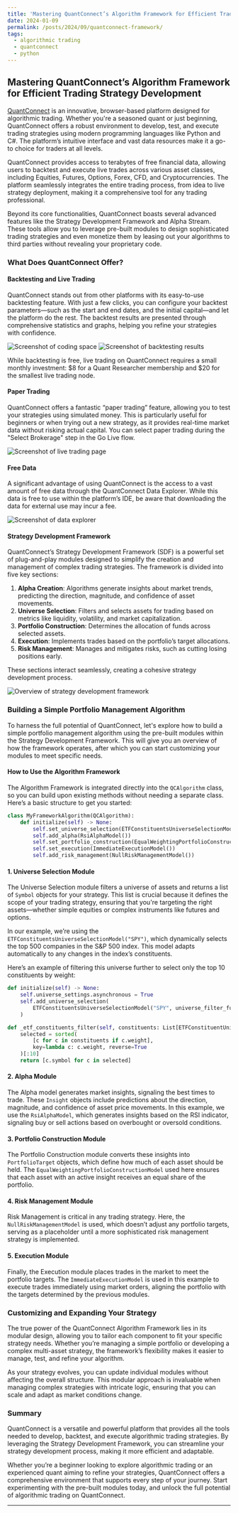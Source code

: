 ```yaml
---
title: 'Mastering QuantConnect’s Algorithm Framework for Efficient Trading Strategy Development'
date: 2024-01-09
permalink: /posts/2024/09/quantconnect-framework/
tags:
  - algorithmic trading
  - quantconnect
  - python
---
```


## **Mastering QuantConnect’s Algorithm Framework for Efficient Trading Strategy Development**

[QuantConnect](https://www.quantconnect.com) is an innovative, browser-based platform designed for algorithmic trading. Whether you're a seasoned quant or just beginning, QuantConnect offers a robust environment to develop, test, and execute trading strategies using modern programming languages like Python and C#. The platform’s intuitive interface and vast data resources make it a go-to choice for traders at all levels.

QuantConnect provides access to terabytes of free financial data, allowing users to backtest and execute live trades across various asset classes, including Equities, Futures, Options, Forex, CFD, and Cryptocurrencies. The platform seamlessly integrates the entire trading process, from idea to live strategy deployment, making it a comprehensive tool for any trading professional.

Beyond its core functionalities, QuantConnect boasts several advanced features like the Strategy Development Framework and Alpha Stream. These tools allow you to leverage pre-built modules to design sophisticated trading strategies and even monetize them by leasing out your algorithms to third parties without revealing your proprietary code.

### **What Does QuantConnect Offer?**

#### **Backtesting and Live Trading**

QuantConnect stands out from other platforms with its easy-to-use backtesting feature. With just a few clicks, you can configure your backtest parameters—such as the start and end dates, and the initial capital—and let the platform do the rest. The backtest results are presented through comprehensive statistics and graphs, helping you refine your strategies with confidence.

![Screenshot of coding space](https://cdn.quantconnect.com/i/tu/qc-desktop-split-the-editor.gif)
![Screenshot of backtesting results](https://cdn.quantconnect.com/i/tu/backtest-result-page-top.png)

While backtesting is free, live trading on QuantConnect requires a small monthly investment: $8 for a Quant Researcher membership and $20 for the smallest live trading node.

#### **Paper Trading**

QuantConnect offers a fantastic “paper trading” feature, allowing you to test your strategies using simulated money. This is particularly useful for beginners or when trying out a new strategy, as it provides real-time market data without risking actual capital. You can select paper trading during the "Select Brokerage" step in the Go Live flow.

![Screenshot of live trading page](https://cdn.quantconnect.com/i/tu/deploy-paper-trading.gif)

#### **Free Data**

A significant advantage of using QuantConnect is the access to a vast amount of free data through the QuantConnect Data Explorer. While this data is free to use within the platform’s IDE, be aware that downloading the data for external use may incur a fee.

![Screenshot of data explorer](https://cdn.quantconnect.com/i/tu/view-all-dataset-listings.png)

#### **Strategy Development Framework**

QuantConnect’s Strategy Development Framework (SDF) is a powerful set of plug-and-play modules designed to simplify the creation and management of complex trading strategies. The framework is divided into five key sections:

1. **Alpha Creation**: Algorithms generate insights about market trends, predicting the direction, magnitude, and confidence of asset movements.
2. **Universe Selection**: Filters and selects assets for trading based on metrics like liquidity, volatility, and market capitalization.
3. **Portfolio Construction**: Determines the allocation of funds across selected assets.
4. **Execution**: Implements trades based on the portfolio’s target allocations.
5. **Risk Management**: Manages and mitigates risks, such as cutting losing positions early.

These sections interact seamlessly, creating a cohesive strategy development process.

![Overview of strategy development framework](https://cdn.quantconnect.com/web/i/docs/algorithm-framework/algorithm-framework.png)

### **Building a Simple Portfolio Management Algorithm**

To harness the full potential of QuantConnect, let's explore how to build a simple portfolio management algorithm using the pre-built modules within the Strategy Development Framework. This will give you an overview of how the framework operates, after which you can start customizing your modules to meet specific needs.

#### **How to Use the Algorithm Framework**

The Algorithm Framework is integrated directly into the `QCAlgorithm` class, so you can build upon existing methods without needing a separate class. Here’s a basic structure to get you started:

```python
class MyFrameworkAlgorithm(QCAlgorithm):
    def initialize(self) -> None:
        self.set_universe_selection(ETFConstituentsUniverseSelectionModel("SPY"))
        self.add_alpha(RsiAlphaModel())
        self.set_portfolio_construction(EqualWeightingPortfolioConstructionModel())
        self.set_execution(ImmediateExecutionModel())
        self.add_risk_management(NullRiskManagementModel())
```

#### **1. Universe Selection Module**

The Universe Selection module filters a universe of assets and returns a list of `Symbol` objects for your strategy. This list is crucial because it defines the scope of your trading strategy, ensuring that you're targeting the right assets—whether simple equities or complex instruments like futures and options.

In our example, we’re using the `ETFConstituentsUniverseSelectionModel("SPY")`, which dynamically selects the top 500 companies in the S&P 500 index. This model adapts automatically to any changes in the index’s constituents.

Here’s an example of filtering this universe further to select only the top 10 constituents by weight:

```python
def initialize(self) -> None:
    self.universe_settings.asynchronous = True   
    self.add_universe_selection(
        ETFConstituentsUniverseSelectionModel("SPY", universe_filter_func=self._etf_constituents_filter)
    )

def _etf_constituents_filter(self, constituents: List[ETFConstituentUniverse]) -> List[Symbol]:
    selected = sorted(
        [c for c in constituents if c.weight],
        key=lambda c: c.weight, reverse=True
    )[:10]
    return [c.symbol for c in selected]
```

#### **2. Alpha Module**

The Alpha model generates market insights, signaling the best times to trade. These `Insight` objects include predictions about the direction, magnitude, and confidence of asset price movements. In this example, we use the `RsiAlphaModel`, which generates insights based on the RSI indicator, signaling buy or sell actions based on overbought or oversold conditions.

#### **3. Portfolio Construction Module**

The Portfolio Construction module converts these insights into `PortfolioTarget` objects, which define how much of each asset should be held. The `EqualWeightingPortfolioConstructionModel` used here ensures that each asset with an active insight receives an equal share of the portfolio.

#### **4. Risk Management Module**

Risk Management is critical in any trading strategy. Here, the `NullRiskManagementModel` is used, which doesn’t adjust any portfolio targets, serving as a placeholder until a more sophisticated risk management strategy is implemented.

#### **5. Execution Module**

Finally, the Execution module places trades in the market to meet the portfolio targets. The `ImmediateExecutionModel` is used in this example to execute trades immediately using market orders, aligning the portfolio with the targets determined by the previous modules.

### **Customizing and Expanding Your Strategy**

The true power of the QuantConnect Algorithm Framework lies in its modular design, allowing you to tailor each component to fit your specific strategy needs. Whether you’re managing a simple portfolio or developing a complex multi-asset strategy, the framework’s flexibility makes it easier to manage, test, and refine your algorithm.

As your strategy evolves, you can update individual modules without affecting the overall structure. This modular approach is invaluable when managing complex strategies with intricate logic, ensuring that you can scale and adapt as market conditions change.

### **Summary**

QuantConnect is a versatile and powerful platform that provides all the tools needed to develop, backtest, and execute algorithmic trading strategies. By leveraging the Strategy Development Framework, you can streamline your strategy development process, making it more efficient and adaptable.

Whether you’re a beginner looking to explore algorithmic trading or an experienced quant aiming to refine your strategies, QuantConnect offers a comprehensive environment that supports every step of your journey. Start experimenting with the pre-built modules today, and unlock the full potential of algorithmic trading on QuantConnect.

---
